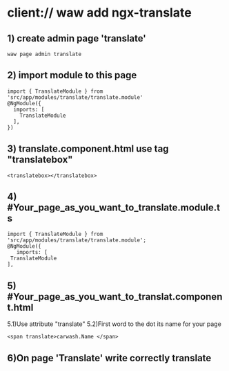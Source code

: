 # client:// waw add ngx-translate
## 1) create admin page 'translate'
 ```
 waw page admin translate
 ```
 ## 2) import module to this page
  ```
  import { TranslateModule } from 'src/app/modules/translate/translate.module'
  @NgModule({
    imports: [
      TranslateModule
    ],
  })
  ```
## 3) translate.component.html use tag "translatebox"
 ```<translatebox></translatebox> ```

## 4) #Your_page_as_you_want_to_translate.module.ts
 ```
import { TranslateModule } from 'src/app/modules/translate/translate.module';
@NgModule({
	imports: [
  TranslateModule	
],
```
## 5) #Your_page_as_you_want_to_translat.component.html
  5.1)Use attribute "translate"
  5.2)First word to the dot its name for your page
  ```
  <span translate>carwash.Name </span>
  ```
## 6)On page 'Translate' write correctly translate
